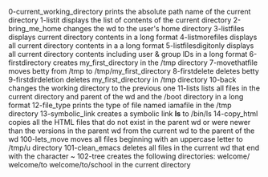 0-current_working_directory prints the absolute path name of the current directory
1-listit displays the list of contents of the current directory
2-bring_me_home changes the wd to the user's home directory
3-listfiles displays current directory contents in a long format
4-listmorefiles displays all current directory contents in a a long format
5-listfilesdigitonly displays all current directory contents including user & group IDs in a long format
6-firstdirectory creates my_first_directory in the /tmp directory
7-movethatfile moves betty from /tmp to /tmp/my_first_directory
8-firstdelete deletes betty
9-firstdirdeletion deletes my_first_directory in /tmp directory
10-back changes the working directory to the previous one
11-lists lists all files in the current directory and parent of the wd and the /boot directory in a long format
12-file_type prints the type of file named iamafile in the /tmp directory
13-symbolic_link creates a symbolic link __ls__ to /bin/ls
14-copy_html copies all the HTML files that do not exist in the parent wd or were newer than the versions in the parent wd from the current wd to the parent of the wd
100-lets_move moves all files beginning with an uppercase letter to /tmp/u directory
101-clean_emacs deletes all files in the current wd that end with the character ~
102-tree creates the following directories: welcome/ welcome/to welcome/to/school in the current directory
